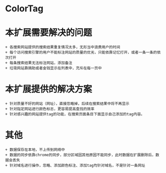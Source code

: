 # ColorTag

# 本扩展需要解决的问题
    + 各搜索网站提供的搜索结果重复情况太多，无形当中浪费用户的时间
    + 每个访问搜索引擎的用户不能标注网站的质量的优劣，只能依靠记忆打开，或者一条一条的依次打开
    + 每条搜索结果无法标注网站，添加备注
    + 垃圾网站靠捐助或者金钱显示在列表中，充斥在每一页中
# 本扩展提供的解决方案
    + 针对质量不好的网站（网址），直接忽略掉，后续在搜索结果中将不再显示
    + 针对指定网站进行颜色标志，更容易提高查找的效率
    + 针对感兴趣的网站提供tag的功能，在搜索页面条目下面显示自己添加的tag内容。

# 其他
    + 数据保存在本地，不上传到网络中
    + 数据的同步依靠chrome的同步，部分区域因其他原因不能同步，此时数据在扩展删除后，数据会丢失
    + 针对域名进行操作，忽略、添加颜色标注、添加tag均针对域名，不是针对一条网址